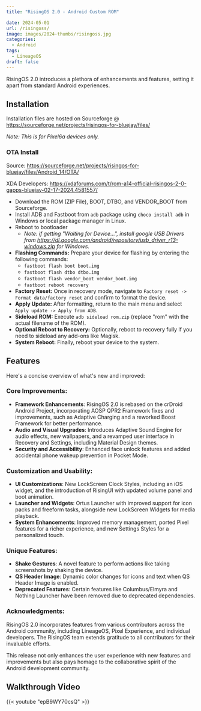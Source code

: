 ```yaml
---
title: "RisingOS 2.0 - Android Custom ROM"

date: 2024-05-01
url: /risingoss/
image: images/2024-thumbs/risingoss.jpg
categories:
  - Android
tags:
  - LineageOS
draft: false
---
```

RisingOS 2.0 introduces a plethora of enhancements and features, setting it apart from standard Android experiences.<!--more-->

## Installation

Installation files are hosted on Sourceforge @ <https://sourceforge.net/projects/risingos-for-bluejay/files/>

*Note: This is for Pixel6a devices only.*

### OTA Install

Source: <https://sourceforge.net/projects/risingos-for-bluejay/files/Android_14/OTA/>

XDA Developers: <https://xdaforums.com/t/rom-a14-official-risingos-2-0-gapps-bluejay-02-17-2024.4581557/>

- Download the ROM (ZIP File), BOOT, DTBO, and VENDOR_BOOT from Sourceforge.
- Install ADB and Fastboot from `adb` package using `choco install adb` in Windows or local package manager in Linux. 
- Reboot to bootloader
  - *Note: if getting "Waiting for Device...", install google USB Drivers from <https://dl.google.com/android/repository/usb_driver_r13-windows.zip> for Windows.*
- **Flashing Commands:** Prepare your device for flashing by entering the following commands:
  - `fastboot flash boot boot.img`
  - `fastboot flash dtbo dtbo.img`
  - `fastboot flash vendor_boot vendor_boot.img`
  - `fastboot reboot recovery`
- **Factory Reset:** Once in recovery mode, navigate to `Factory reset -> Format data/factory reset` and confirm to format the device.
- **Apply Update:** After formatting, return to the main menu and select `Apply update -> Apply from ADB`.
- **Sideload ROM:** Execute `adb sideload rom.zip` (replace "rom" with the actual filename of the ROM).
- **Optional Reboot to Recovery:** Optionally, reboot to recovery fully if you need to sideload any add-ons like Magisk.
- **System Reboot:** Finally, reboot your device to the system.

## Features
Here's a concise overview of what's new and improved:

### Core Improvements:
- **Framework Enhancements**: RisingOS 2.0 is rebased on the crDroid Android Project, incorporating AOSP QPR2 Framework fixes and improvements, such as Adaptive Charging and a reworked Boost Framework for better performance.
- **Audio and Visual Upgrades**: Introduces Adaptive Sound Engine for audio effects, new wallpapers, and a revamped user interface in Recovery and Settings, including Material Design themes.
- **Security and Accessibility**: Enhanced face unlock features and added accidental phone wakeup prevention in Pocket Mode.

### Customization and Usability:
- **UI Customizations**: New LockScreen Clock Styles, including an iOS widget, and the introduction of RisingUI with updated volume panel and boot animation.
- **Launcher and Widgets**: Ortus Launcher with improved support for icon packs and freeform tasks, alongside new LockScreen Widgets for media playback.
- **System Enhancements**: Improved memory management, ported Pixel features for a richer experience, and new Settings Styles for a personalized touch.

### Unique Features:
- **Shake Gestures**: A novel feature to perform actions like taking screenshots by shaking the device.
- **QS Header Image**: Dynamic color changes for icons and text when QS Header Image is enabled.
- **Deprecated Features**: Certain features like Columbus/Elmyra and Nothing Launcher have been removed due to deprecated dependencies.

### Acknowledgments:
RisingOS 2.0 incorporates features from various contributors across the Android community, including LineageOS, Pixel Experience, and individual developers. The RisingOS team extends gratitude to all contributors for their invaluable efforts.

This release not only enhances the user experience with new features and improvements but also pays homage to the collaborative spirit of the Android development community.

## Walkthrough Video

{{< youtube "epB9WY70csQ" >}}
